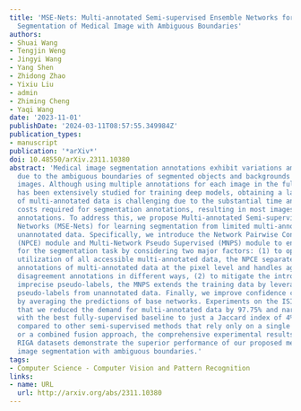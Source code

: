 ```yaml
---
title: 'MSE-Nets: Multi-annotated Semi-supervised Ensemble Networks for Improving
  Segmentation of Medical Image with Ambiguous Boundaries'
authors:
- Shuai Wang
- Tengjin Weng
- Jingyi Wang
- Yang Shen
- Zhidong Zhao
- Yixiu Liu
- admin
- Zhiming Cheng
- Yaqi Wang
date: '2023-11-01'
publishDate: '2024-03-11T08:57:55.349984Z'
publication_types:
- manuscript
publication: '*arXiv*'
doi: 10.48550/arXiv.2311.10380
abstract: 'Medical image segmentation annotations exhibit variations among experts
  due to the ambiguous boundaries of segmented objects and backgrounds in medical
  images. Although using multiple annotations for each image in the fully-supervised
  has been extensively studied for training deep models, obtaining a large amount
  of multi-annotated data is challenging due to the substantial time and manpower
  costs required for segmentation annotations, resulting in most images lacking any
  annotations. To address this, we propose Multi-annotated Semi-supervised Ensemble
  Networks (MSE-Nets) for learning segmentation from limited multi-annotated and abundant
  unannotated data. Specifically, we introduce the Network Pairwise Consistency Enhancement
  (NPCE) module and Multi-Network Pseudo Supervised (MNPS) module to enhance MSE-Nets
  for the segmentation task by considering two major factors: (1) to optimize the
  utilization of all accessible multi-annotated data, the NPCE separates (dis)agreement
  annotations of multi-annotated data at the pixel level and handles agreement and
  disagreement annotations in different ways, (2) to mitigate the introduction of
  imprecise pseudo-labels, the MNPS extends the training data by leveraging consistent
  pseudo-labels from unannotated data. Finally, we improve confidence calibration
  by averaging the predictions of base networks. Experiments on the ISIC dataset show
  that we reduced the demand for multi-annotated data by 97.75% and narrowed the gap
  with the best fully-supervised baseline to just a Jaccard index of 4%. Furthermore,
  compared to other semi-supervised methods that rely only on a single annotation
  or a combined fusion approach, the comprehensive experimental results on ISIC and
  RIGA datasets demonstrate the superior performance of our proposed method in medical
  image segmentation with ambiguous boundaries.'
tags:
- Computer Science - Computer Vision and Pattern Recognition
links:
- name: URL
  url: http://arxiv.org/abs/2311.10380
---
```

